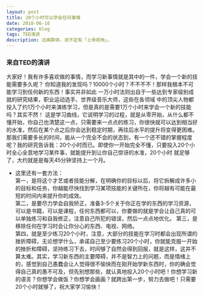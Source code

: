 ```yaml
---
layout: post
title: 20个小时可以学会任何事情
date: 2018-06-16
categories: blog
tags: TED演讲
description: 远离群体，说不定有「上帝视角」。
---
```


### 来自TED的演讲
大家好！我有许多喜欢做的事情，而学习新事情就是其中的一件，学会一个新的技能需要多久呢？
你知道我的发现吗？10000个小时？不不不不！那样我根本不可能学习到任何新的东西！事实并非如此
一万小时法则出自于一些达到专家级别成就的研究结果，职业运动选手、世界级音乐大师，这些在各领域
中的顶尖人物都投入了约1万个小时来演练学习，但是真的是需要1万个小时来学会一个新的技能吗？其实不然！
这是学习曲线，它说明学习的过程，就是从零开始，从什么都不懂开始，你自己也清楚这一点，只需要来一点点的练习，你很快就可以达到相当好的水准，然后在某个点之后你会达到稳定时期，再往后水平的提升将变得更困难。
那我们需要多长的时间，能从一个完全不会的状态到，有一个还不错的掌握程度呢？我的研究告诉我：20个小时而已。即使你一开始完全不懂，只要投入20个小时全心全意地学习某件事，就能提升到让你自己惊讶的水准，20个小时
就足够了，大约就是是每天45分钟坚持上一个月。  
- 这里还有一套方法：  
第一，是将这个才艺或者技能分解，在明确你的目标以后，将它拆解成许多小的目标和任务，你越能尽快找到学习某项技能的关键所在，你将越有可能在最短的时间内来提升你的成效。  
第二，是要尽力学会自我矫正，准备3-5个关于你正在学的东西的学习资源，可以是书籍，可以是课程，任何东西都可以，你要做的就是学会让自己真的可以单独练习和自我修正，注意自己所犯的错误，然后一点点地优化。
第三，是移除任何在学习时会让你分心的东西、电视、网络。  
第四，就是至少练习20个小时，注意，大部分的技能在学习时都会出现所谓的挫折障碍，无论想学什么，承诺自己至少要练习20个小时，你就能克服一开始的挫折和障碍，坚持练习下去，时间够了自然会得到回报，就是这样，这并不算太难。其实，学习新东西的主要障碍，并不是智力上的问题，而是情绪上的，感觉到自己愚蠢会让人觉得很不愉快而在刚开始学新东西时，你的确会觉得自己真的愚不可及，但先别想那些，就认真地投入20个小时吧！你想学习新的语言？你想学会做饭？你想学会画画？就跨出第一步，努力去做吧！只需要20个小时就够了，祝大家学习愉快！

